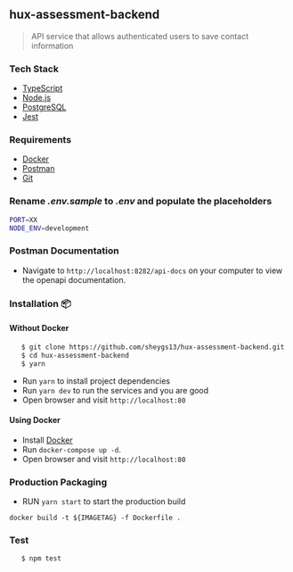 ## hux-assessment-backend

> API service that allows authenticated users to save contact information

### Tech Stack

- [TypeScript](https://www.typescriptlang.org/)
- [Node.js](https://nodejs.org/en/download/current)
- [PostgreSQL](https://www.postgresql.org/download/)
- [Jest](https://www.npmjs.com/package/jest)

### Requirements

- [Docker](https://www.docker.com/)
- [Postman](https://www.postman.com/downloads/)
- [Git](https://git-scm.com/downloads)

### Rename _.env.sample_ to _.env_ and populate the placeholders

```bash
PORT=XX
NODE_ENV=development
```

### Postman Documentation

- Navigate to `http://localhost:8282/api-docs` on your computer to view the openapi documentation.

### Installation 📦

#### Without Docker

```bash
   $ git clone https://github.com/sheygs13/hux-assessment-backend.git
   $ cd hux-assessment-backend
   $ yarn
```

- Run `yarn` to install project dependencies
- Run `yarn dev` to run the services and you are good
- Open browser and visit `http://localhost:80`

#### Using Docker

- Install [Docker](https://www.docker.com/)
- Run `docker-compose up -d`.
- Open browser and visit `http://localhost:80`

### Production Packaging

- RUN `yarn start` to start the production build

```
docker build -t ${IMAGETAG} -f Dockerfile .
```

### Test

```bash
   $ npm test
```
